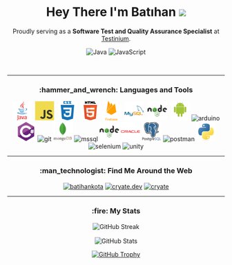 <h1 align="center">
  Hey There I'm Batıhan
  <img src="https://media.giphy.com/media/hvRJCLFzcasrR4ia7z/giphy.gif" width="30px"/>
</h1>

<p align="center">Proudly serving as a <strong>Software Test and Quality Assurance Specialist</strong> at <a href="https://testinium.com/">Testinium</a>.</p>

<p align="center">
  <img src="https://media.giphy.com/media/M9gbBd9nbDrOTu1Mqx/giphy.gif" width="100" alt="Java"/>
  <img src="https://media3.giphy.com/media/v1.Y2lkPTc5MGI3NjExZHppYzhuamwxNnQ4c3A3aDZ1Mmdhdm0xaXdmaTRtejY1M3hpcnVmbiZlcD12MV9pbnRlcm5hbF9naWZfYnlfaWQmY3Q9Zw/l7zabeVIt16efVp6wg/giphy.gif" width="125" height="125" alt="JavaScript"/>
</p>

<p align="center">
  <img src="https://komarev.com/ghpvc/?username=batihankota&style=flat-square&color=blue" alt=""/>
</p>

<hr>

<h3 align="center">:hammer_and_wrench: Languages and Tools</h3>

<p align="center">
  <img src="https://github.com/devicons/devicon/blob/master/icons/java/java-original-wordmark.svg" title="Java" alt="Java" width="45" height="45"/>&nbsp;
  <img src="https://github.com/devicons/devicon/blob/master/icons/javascript/javascript-original.svg" title="JavaScript" alt="JavaScript" width="45" height="45"/>&nbsp;
  <img src="https://github.com/devicons/devicon/blob/master/icons/css3/css3-plain-wordmark.svg"  title="CSS3" alt="CSS" width="45" height="45"/>&nbsp;
  <img src="https://raw.githubusercontent.com/devicons/devicon/master/icons/html5/html5-original-wordmark.svg" alt="html5" width="45" height="45"/> 
  <img src="https://github.com/devicons/devicon/blob/master/icons/firebase/firebase-plain-wordmark.svg" title="Firebase" alt="Firebase" width="45" height="45"/>&nbsp;
  <img src="https://github.com/devicons/devicon/blob/master/icons/mysql/mysql-original-wordmark.svg" title="MySQL"  alt="MySQL" width="45" height="45"/>&nbsp;
  <img src="https://github.com/devicons/devicon/blob/master/icons/nodejs/nodejs-original-wordmark.svg" title="NodeJS" alt="NodeJS" width="45" height="45"/>&nbsp;
  <img src="https://raw.githubusercontent.com/devicons/devicon/master/icons/android/android-original-wordmark.svg" alt="android" width="45" height="45"/>
  <img src="https://cdn.worldvectorlogo.com/logos/arduino-1.svg" alt="arduino" width="45" height="45"/>
  <img src="https://raw.githubusercontent.com/devicons/devicon/master/icons/csharp/csharp-original.svg" alt="csharp" width="45" height="45"/> 
  <img src="https://www.vectorlogo.zone/logos/git-scm/git-scm-icon.svg" alt="git" width="45" height="45"/> 
  <img src="https://raw.githubusercontent.com/devicons/devicon/master/icons/mongodb/mongodb-original-wordmark.svg" alt="mongodb" width="45" height="45"/> 
  <img src="https://www.svgrepo.com/show/303229/microsoft-sql-server-logo.svg" alt="mssql" width="45" height="45"/> 
  <img src="https://raw.githubusercontent.com/devicons/devicon/master/icons/nodejs/nodejs-original-wordmark.svg" alt="nodejs" width="45" height="45"/> 
  <img src="https://raw.githubusercontent.com/devicons/devicon/master/icons/oracle/oracle-original.svg" alt="oracle" width="45" height="45"/> 
  <img src="https://raw.githubusercontent.com/devicons/devicon/master/icons/postgresql/postgresql-original-wordmark.svg" alt="postgresql" width="45" height="45"/> 
  <img src="https://www.vectorlogo.zone/logos/getpostman/getpostman-icon.svg" alt="postman" width="45" height="45"/> 
  <img src="https://raw.githubusercontent.com/devicons/devicon/master/icons/python/python-original.svg" alt="python" width="45" height="45"/> 
  <img src="https://raw.githubusercontent.com/detain/svg-logos/780f25886640cef088af994181646db2f6b1a3f8/svg/selenium-logo.svg" alt="selenium" width="45" height="45"/> 
  <img src="https://www.vectorlogo.zone/logos/unity3d/unity3d-icon.svg" alt="unity" width="45" height="45"/>
</p>

<hr>

<h3 align="center">:man_technologist: Find Me Around the Web</h3>

<p align="center">
  <a href="https://linkedin.com/in/batihankota" target="blank"><img align="center" src="https://raw.githubusercontent.com/rahuldkjain/github-profile-readme-generator/master/src/images/icons/Social/linked-in-alt.svg" alt="batihankota" height="30" width="40" /></a>
  <a href="https://instagram.com/cryate.dev" target="blank"><img align="center" src="https://raw.githubusercontent.com/rahuldkjain/github-profile-readme-generator/master/src/images/icons/Social/instagram.svg" alt="cryate.dev" height="30" width="40" /></a>
  <a href="https://discord.gg/cryate" target="blank"><img align="center" src="https://raw.githubusercontent.com/rahuldkjain/github-profile-readme-generator/master/src/images/icons/Social/discord.svg" alt="cryate" height="30" width="40" /></a>
</p>

<hr>

<h3 align="center">:fire: My Stats</h3>

<p align="center">
  <img align="center" src="https://github-readme-streak-stats.herokuapp.com?user=batihankota&theme=dark&background=000000" alt="GitHub Streak"/>
</p>

<p align="center">
  <img align="center" src="https://github-readme-stats.vercel.app/api?username=batihankota&show_icons=true&locale=en&theme=dark" alt="GitHub Stats"/>
</p>

<p align="center">
  <a href="https://github.com/ryo-ma/github-profile-trophy"><img src="https://github-profile-trophy.vercel.app/?username=batihankota&theme=darkhub" alt="GitHub Trophy"/></a>
</p>
